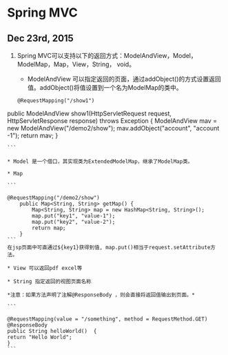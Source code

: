 # Spring MVC

## Dec 23rd, 2015

1. Spring MVC可以支持以下的返回方式：ModelAndView，Model， ModelMap，Map，View，String， void。

    * ModelAndView 可以指定返回的页面，通过addObject()的方式设置返回值。addObject()将值设置到一个名为ModelMap的类中。
    
    ```
    @RequestMapping("/show1") 
public ModelAndView show1(HttpServletRequest request, 
           HttpServletResponse response) throws Exception { 
       ModelAndView mav = new ModelAndView("/demo2/show"); 
       mav.addObject("account", "account -1"); 
       return mav; 
   }  
    
    ```
    
    * Model 是一个借口，其实现类为ExtendedModelMap，继承了ModelMap类。
    
    * Map 
    
    ```
    
    @RequestMapping("/demo2/show") 
        public Map<String, String> getMap() { 
            Map<String, String> map = new HashMap<String, String>(); 
            map.put("key1", "value-1"); 
            map.put("key2", "value-2"); 
            return map; 
        }  
    ```
    在jsp页面中可直通过${key1}获得到值, map.put()相当于request.setAttribute方法。
    
    * View 可以返回pdf excel等
    
    * String 指定返回的视图页面名称
    
    *注意：如果方法声明了注解@ResponseBody ，则会直接将返回值输出到页面。*
    
    ```
    
    @RequestMapping(value = "/something", method = RequestMethod.GET) 
    @ResponseBody 
    public String helloWorld()  { 
    return "Hello World"; 
    }  
    ```
    
    